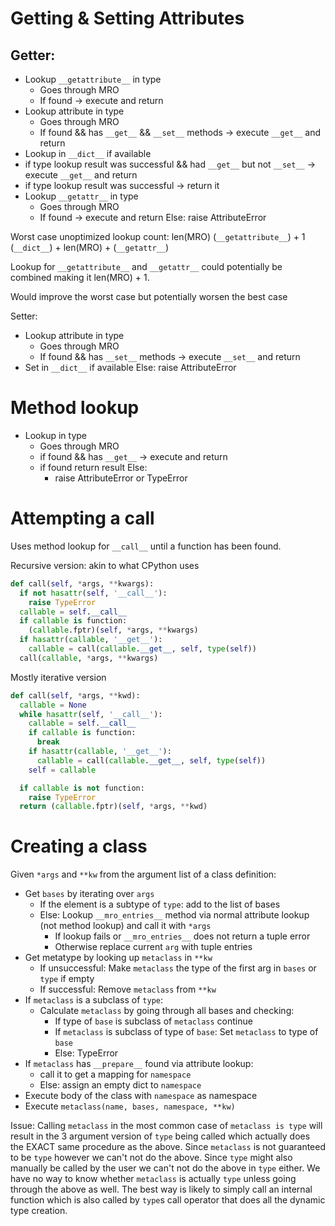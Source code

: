 # Getting & Setting Attributes

## Getter:

* Lookup `__getattribute__` in type
  - Goes through MRO
  - If found -> execute and return
* Lookup attribute in type
  - Goes through MRO
  - If found && has `__get__` && `__set__` methods -> execute `__get__` and return
* Lookup in `__dict__` if available
* if type lookup result was successful && had `__get__` but not `__set__` -> execute `__get__` and return
* if type lookup result was successful -> return it
* Lookup `__getattr__` in type
  - Goes through MRO
  - If found -> execute and return Else:
    raise AttributeError

Worst case unoptimized lookup count: len(MRO) (`__getattribute__`) + 1 (`__dict__`) + len(MRO) + (`__getattr__`)

Lookup for `__getattribute__` and `__getattr__` could potentially be combined making it len(MRO) + 1.

Would improve the worst case but potentially worsen the best case

Setter:

* Lookup attribute in type
  - Goes through MRO
  - If found && has `__set__` methods -> execute `__set__` and return
* Set in `__dict__` if available Else:
  raise AttributeError

# Method lookup

* Lookup in type
  - Goes through MRO
  - if found && has `__get__` -> execute and return
  - if found return result Else:
    - raise AttributeError or TypeError

# Attempting a call

Uses method lookup for `__call__` until a function has been found.

Recursive version: akin to what CPython uses
```python
def call(self, *args, **kwargs):
  if not hasattr(self, '__call__'):
    raise TypeError
  callable = self.__call__
  if callable is function:
    (callable.fptr)(self, *args, **kwargs)
  if hasattr(callable, '__get__'):
    callable = call(callable.__get__, self, type(self))
  call(callable, *args, **kwargs)
```

Mostly iterative version

```python
def call(self, *args, **kwd):
  callable = None
  while hasattr(self, '__call__'):
    callable = self.__call__
    if callable is function:
      break
    if hasattr(callable, '__get__'):
      callable = call(callable.__get__, self, type(self))
    self = callable

  if callable is not function:
    raise TypeError
  return (callable.fptr)(self, *args, **kwd)
```

# Creating a class

Given `*args` and `**kw` from the argument list of a class definition:

* Get `bases` by iterating over `args`
  * If the element is a subtype of `type`: add to the list of bases
  * Else: Lookup `__mro_entries__` method via normal attribute lookup (not method lookup) and call it with `*args`
    * If lookup fails or `__mro_entries__` does not return a tuple error
    * Otherwise replace current `arg` with tuple entries
* Get metatype by looking up `metaclass` in `**kw`
  * If unsuccessful: Make `metaclass` the type of the first arg in `bases` or `type` if empty
  * If successful: Remove `metaclass` from `**kw`
* If `metaclass` is a subclass of `type`:
  * Calculate `metaclass` by going through all bases and checking:
    * If type of `base` is subclass of `metaclass` continue
    * If `metaclass` is subclass of type of `base`: Set `metaclass` to type of `base`
    * Else: TypeError
* If `metaclass` has `__prepare__` found via attribute lookup:
  * call it to get a mapping for `namespace`
  * Else: assign an empty dict to `namespace`
* Execute body of the class with `namespace` as namespace
* Execute `metaclass(name, bases, namespace, **kw)`

Issue: Calling `metaclass` in the most common case of `metaclass is type` will result in the 3 argument version of 
`type` being called which actually does the EXACT same procedure as the above. Since `metaclass` is not guaranteed
to be `type` however we can't not do the above. Since `type` might also manually be called by the user we can't not do
the above in `type` either. We have no way to know whether `metaclass` is actually `type` unless going through the above
as well. The best way is likely to simply call an internal function which is also called by `type`s call operator
that does all the dynamic type creation. 
